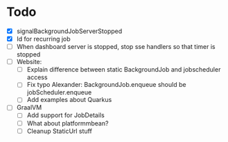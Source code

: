 # Todo
- [x] signalBackgroundJobServerStopped
- [x] Id for recurring job
- [ ] When dashboard server is stopped, stop sse handlers so that timer is stopped
- [ ] Website:
  - [ ] Explain difference between static BackgroundJob and jobscheduler access
  - [ ] Fix typo Alexander: BackgroundJob.enqueue should be jobScheduler.enqueue
  - [ ] Add examples about Quarkus
- [ ] GraalVM
  - [ ] Add support for JobDetails
  - [ ] What about platformmbean?
  - [ ] Cleanup StaticUrl stuff